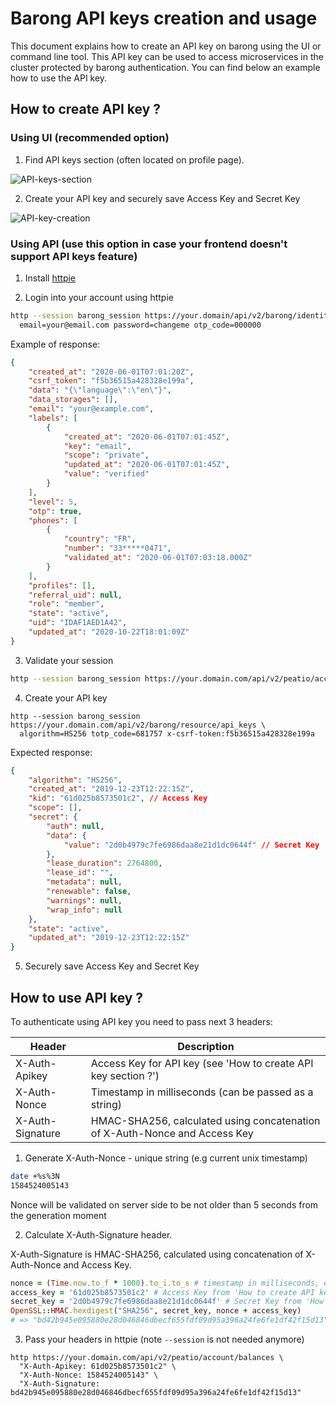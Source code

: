# Barong API keys creation and usage

This document explains how to create an API key on barong using the UI or command line tool.
This API key can be used to access microservices in the cluster protected by barong authentication.
You can find below an example how to use the API key.

## How to create API key ?

### Using UI (recommended option)

1. Find API keys section (often located on profile page).

![API-keys-section](../images/api-keys-1.jpeg)

2. Create your API key and securely save Access Key and Secret Key

![API-key-creation](../images/api-keys-2.jpeg)

### Using API (use this option in case your frontend doesn't support API keys feature)

1. Install [httpie](https://httpie.org/)

2. Login into your account using httpie

```bash
http --session barong_session https://your.domain/api/v2/barong/identity/sessions \
  email=your@email.com password=changeme otp_code=000000
```
Example of response:
```json
{
    "created_at": "2020-06-01T07:01:20Z",
    "csrf_token": "f5b36515a428328e199a",
    "data": "{\"language\":\"en\"}",
    "data_storages": [],
    "email": "your@example.com",
    "labels": [
        {
            "created_at": "2020-06-01T07:01:45Z",
            "key": "email",
            "scope": "private",
            "updated_at": "2020-06-01T07:01:45Z",
            "value": "verified"
        }
    ],
    "level": 5,
    "otp": true,
    "phones": [
        {
            "country": "FR",
            "number": "33*****0471",
            "validated_at": "2020-06-01T07:03:18.000Z"
        }
    ],
    "profiles": [],
    "referral_uid": null,
    "role": "member",
    "state": "active",
    "uid": "IDAF1AED1A42",
    "updated_at": "2020-10-22T18:01:09Z"
}
```

3. Validate your session

```bash
http --session barong_session https://your.domain.com/api/v2/peatio/account/balances
```

4. Create your API key

```
http --session barong_session https://your.domain.com/api/v2/barong/resource/api_keys \
  algorithm=HS256 totp_code=681757 x-csrf-token:f5b36515a428328e199a
```

Expected response:

```json
{
    "algorithm": "HS256",
    "created_at": "2019-12-23T12:22:15Z",
    "kid": "61d025b8573501c2", // Access Key
    "scope": [],
    "secret": {
        "auth": null,
        "data": {
            "value": "2d0b4979c7fe6986daa8e21d1dc0644f" // Secret Key
        },
        "lease_duration": 2764800,
        "lease_id": "",
        "metadata": null,
        "renewable": false,
        "warnings": null,
        "wrap_info": null
    },
    "state": "active",
    "updated_at": "2019-12-23T12:22:15Z"
}
```

5. Securely save Access Key and Secret Key

## How to use API key ?

To authenticate using API key you need to pass next 3 headers:

| Header           | Description                                                  |
| ---------------- | ------------------------------------------------------------ |
| X-Auth-Apikey    | Access Key for API key (see 'How to create API key section ?') |
| X-Auth-Nonce     | Timestamp in milliseconds (can be passed as a string)        |
| X-Auth-Signature | HMAC-SHA256, calculated using concatenation of X-Auth-Nonce and Access Key |

1. Generate X-Auth-Nonce - unique string (e.g current unix timestamp)

```bash
date +%s%3N
1584524005143
```

Nonce will be validated on server side to be not older than 5 seconds from the generation moment

2. Calculate X-Auth-Signature header.

X-Auth-Signature is HMAC-SHA256, calculated using concatenation of X-Auth-Nonce and Access Key.

```ruby
nonce = (Time.now.to_f * 1000).to_i.to_s # timestamp in milliseconds, ex: 1584524005143
access_key = '61d025b8573501c2' # Access Key from 'How to create API key section ?'
secret_key = '2d0b4979c7fe6986daa8e21d1dc0644f' # Secret Key from 'How to create API key section ?'
OpenSSL::HMAC.hexdigest("SHA256", secret_key, nonce + access_key)
# => "bd42b945e095880e28d046846dbecf655fdf09d95a396a24fe6fe1df42f15d13" 
```

3. Pass your headers in httpie (note `--session` is not needed anymore)

```
http https://your.domain.com/api/v2/peatio/account/balances \
  "X-Auth-Apikey: 61d025b8573501c2" \
  "X-Auth-Nonce: 1584524005143" \
  "X-Auth-Signature: bd42b945e095880e28d046846dbecf655fdf09d95a396a24fe6fe1df42f15d13"
```
